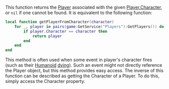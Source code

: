 This function returns the [Player](https://developer.roblox.com/en-us/api-reference/class/Player) associated with the given [Player.Character](https://developer.roblox.com/en-us/api-reference/property/Player/Character), or `nil` if one cannot be found. It is equivalent to the following function:

```lua
local function getPlayerFromCharacter(character)
    for _, player in pairs(game:GetService("Players"):GetPlayers()) do
        if player.Character == character then
            return player
        end
    end
end
```

This method is often used when some event in player's character fires (such as their [Humanoid](https://developer.roblox.com/en-us/api-reference/class/Humanoid) [dying](https://developer.roblox.com/en-us/api-reference/event/Humanoid/Died)). Such an event might not directly reference the Player object, but this method provides easy access. The inverse of this function can be described as getting the Character of a Player. To do this, simply access the Character property.